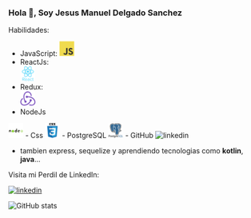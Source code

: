 ### Hola 👋, Soy Jesus Manuel Delgado Sanchez


Habilidades:
- JavaScript:
            <img src='https://raw.githubusercontent.com/devicons/devicon/master/icons/javascript/javascript-original.svg' alt='js' height='30'>
- ReactJs:  
            <img src='https://raw.githubusercontent.com/devicons/devicon/master/icons/react/react-original-wordmark.svg' alt='react' height='30'>
- Redux:      
            <img src='https://raw.githubusercontent.com/devicons/devicon/master/icons/redux/redux-original.svg' alt='redux' height='30'>
- NodeJs     
<img src='https://raw.githubusercontent.com/devicons/devicon/master/icons/nodejs/nodejs-original-wordmark.svg' alt='node' height='30'>
- Css
<img src='https://raw.githubusercontent.com/devicons/devicon/master/icons/css3/css3-original-wordmark.svg' alt='css' height='30'>
- PostgreSQL 
<img src='https://raw.githubusercontent.com/devicons/devicon/master/icons/postgresql/postgresql-original-wordmark.svg' alt='postgresql' height='30'>
- GitHub
<img src='https://www.vectorlogo.zone/logos/git-scm/git-scm-icon.svg' alt='linkedin' height='30'>

- tambien express, sequelize y aprendiendo tecnologias como **kotlin**, **java**...



Visita mi Perdil de LinkedIn:

[<img src='https://raw.githubusercontent.com/rahuldkjain/github-profile-readme-generator/master/src/images/icons/Social/linked-in-alt.svg' alt='linkedin' height='40'>](https://www.linkedin.com/in/https://www.linkedin.com/in/m6nuel//)  

![GitHub stats](https://github-readme-stats.vercel.app/api?username=m6nuel&show_icons=true)  
